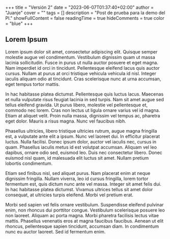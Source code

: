 +++
title = "Versión 2"
date = "2023-06-07T01:37:40+02:00"
author = "Juanje"
cover = ""
tags = []
description = "Post de prueba para la demo del PI."
showFullContent = false
readingTime = true
hideComments = true
color = "blue"
+++

## **Lorem Ipsum**

Lorem ipsum dolor sit amet, consectetur adipiscing elit. Quisque semper molestie augue vel condimentum. Vestibulum dignissim quam ut massa lacinia sollicitudin. Fusce in purus ut nulla auctor posuere et eget magna. Nam imperdiet id orci in tincidunt. Pellentesque eleifend lacus quis auctor cursus. Nullam at purus at orci tristique vehicula vehicula id nisl. Integer iaculis aliquam odio at tincidunt. Cras scelerisque nunc at urna accumsan, eget tempus tortor mattis.

In hac habitasse platea dictumst. Pellentesque quis luctus lacus. Maecenas et nulla vulputate risus feugiat lacinia in sed turpis. Nam sit amet augue sed tellus eleifend gravida. Ut purus libero, molestie vel pellentesque et, commodo nec lorem. Cras non lectus ut ligula ornare varius vel id magna. Etiam at aliquet velit. Proin nulla massa, dignissim vel tempus ac, pharetra eget dolor. Mauris a risus magna. Nunc vel faucibus nibh.

Phasellus ultricies, libero tristique ultricies rutrum, augue magna fringilla est, a vulputate ante elit a ipsum. Nunc vel laoreet dui. In efficitur placerat luctus. Nulla facilisi. Donec ipsum dolor, auctor vel iaculis nec, cursus in quam. Phasellus iaculis metus id est volutpat accumsan. Aliquam vel leo dapibus, ornare odio sed, euismod leo. Duis nec consectetur libero. Donec euismod nisl quam, id malesuada elit luctus sit amet. Nullam pretium lobortis condimentum.

Etiam sed finibus nisl, sed aliquet purus. Nam placerat enim at neque dignissim fringilla. Nullam viverra, leo id cursus fringilla, lorem tortor fermentum est, quis dictum nunc ante vel massa. Integer sit amet felis dui. In hac habitasse platea dictumst. Vivamus ultrices tellus sit amet dolor consequat, at ultricies turpis eleifend. Morbi vel pretium erat.

Morbi sed sapien vel felis ornare vestibulum. Suspendisse eleifend pulvinar enim, non rhoncus dui porttitor congue. Vestibulum scelerisque posuere leo non laoreet. Aliquam ac porta magna. Morbi pharetra facilisis lectus vitae mattis. Phasellus venenatis eros at magna faucibus faucibus. Aenean ut elit rhoncus, pellentesque sapien tincidunt, accumsan diam. In condimentum nunc eu auctor laoreet. Sed id fermentum enim.
